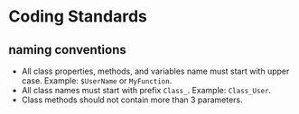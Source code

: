 # Coding Standards

## naming conventions

- All class properties, methods, and variables name must start with upper case. Example: `$UserName` or `MyFunction`.
- All class names must start with prefix `Class_`. Example: `Class_User`.
- Class methods should not contain more than 3 parameters.